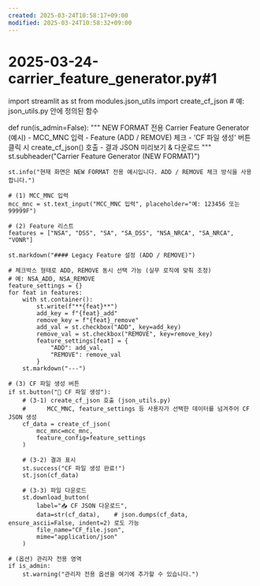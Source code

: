 ```yaml
---
created: 2025-03-24T10:58:17+09:00
modified: 2025-03-24T10:58:32+09:00
---
```


# 2025-03-24-carrier_feature_generator.py#1

import streamlit as st
from modules.json_utils import create_cf_json  # 예: json_utils.py 안에 정의된 함수

def run(is_admin=False):
    """
    NEW FORMAT 전용 Carrier Feature Generator (예시)
    - MCC_MNC 입력
    - Feature (ADD / REMOVE) 체크
    - 'CF 파일 생성' 버튼 클릭 시 create_cf_json() 호출
    - 결과 JSON 미리보기 & 다운로드
    """
    st.subheader("Carrier Feature Generator (NEW FORMAT)")

    st.info("현재 화면은 NEW FORMAT 전용 예시입니다. ADD / REMOVE 체크 방식을 사용합니다.")
    
    # (1) MCC_MNC 입력
    mcc_mnc = st.text_input("MCC_MNC 입력", placeholder="예: 123456 또는 99999F")

    # (2) Feature 리스트
    features = ["NSA", "DSS", "SA", "SA_DSS", "NSA_NRCA", "SA_NRCA", "VONR"]

    st.markdown("#### Legacy Feature 설정 (ADD / REMOVE)")

    # 체크박스 형태로 ADD, REMOVE 동시 선택 가능 (실무 로직에 맞춰 조정)
    # 예: NSA_ADD, NSA_REMOVE
    feature_settings = {}
    for feat in features:
        with st.container():
            st.write(f"**{feat}**")
            add_key = f"{feat}_add"
            remove_key = f"{feat}_remove"
            add_val = st.checkbox("ADD", key=add_key)
            remove_val = st.checkbox("REMOVE", key=remove_key)
            feature_settings[feat] = {
                "ADD": add_val,
                "REMOVE": remove_val
            }
        st.markdown("---")

    # (3) CF 파일 생성 버튼
    if st.button("💾 CF 파일 생성"):
        # (3-1) create_cf_json 호출 (json_utils.py)
        #      MCC_MNC, feature_settings 등 사용자가 선택한 데이터를 넘겨주어 CF JSON 생성
        cf_data = create_cf_json(
            mcc_mnc=mcc_mnc,
            feature_config=feature_settings
        )

        # (3-2) 결과 표시
        st.success("CF 파일 생성 완료!")
        st.json(cf_data)

        # (3-3) 파일 다운로드
        st.download_button(
            label="📥 CF JSON 다운로드",
            data=str(cf_data),    # json.dumps(cf_data, ensure_ascii=False, indent=2) 로도 가능
            file_name="CF_file.json",
            mime="application/json"
        )

    # (옵션) 관리자 전용 영역
    if is_admin:
        st.warning("관리자 전용 옵션을 여기에 추가할 수 있습니다.")
